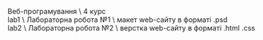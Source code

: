 Веб-програмування \ 4 курс  
lab1 \ Лабораторна робота №1 \ макет web-сайту в форматі .psd  
lab2 \ Лабораторна робота №2 \ верстка web-сайту в форматі .html .css
